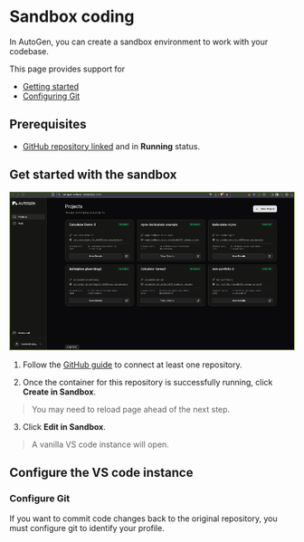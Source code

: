 # Sandbox coding

In AutoGen, you can create a sandbox environment to work with your codebase.

This page provides support for 

- [Getting started](#get-started-with-the-sandbox) 
- [Configuring Git](#configure-git)

## Prerequisites

- [GitHub repository linked](../GitHub-Integration/github-support.md) and in **Running** status.

## Get started with the sandbox

![](../../Static/Gifs/open-ai-sandbox.gif)

1. Follow the [GitHub guide](../GitHub-Integration/github-support.md) to connect at least one repository.

2. Once the container for this repository is successfully running, click **Create in Sandbox**.

> You may need to reload page ahead of the next step.

3. Click **Edit in Sandbox**. 

> A vanilla VS code instance will open.

## Configure the VS code instance

### Configure Git

If you want to commit code changes back to the original repository, you must configure git to identify your profile.

